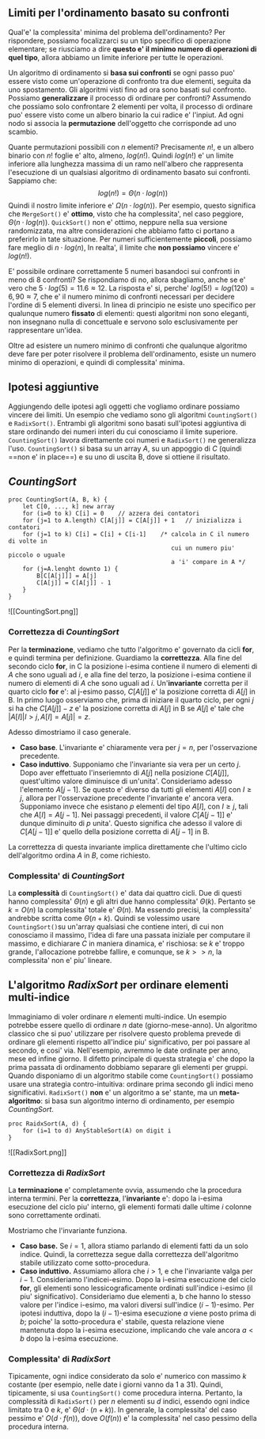 ## Limiti per l'ordinamento basato su confronti
Qual'e' la complessita' minima del problema dell'ordinamento? Per rispondere, possiamo focalizzarci su un tipo specifico di operazione elementare; se riusciamo a dire **questo e' il minimo numero di operazioni di quel tipo**, allora abbiamo un limite inferiore per tutte le operazioni.

Un algoritmo di ordinamento si **basa sui confronti** se ogni passo puo' essere visto come un'operazione di confronto tra due elementi, seguita da uno spostamento. Gli algoritmi visti fino ad ora sono basati sul confronto.
Possiamo **generalizzare** il processo di ordinare per confronti?
Assumendo che possiamo solo confrontare 2 elementi per volta, il processo di ordinare puo' essere visto come un albero binario la cui radice e' l'inpiut. Ad ogni nodo si associa la **permutazione** dell'oggetto che corrisponde ad uno scambio.

Quante permutazioni possibili con *n* elementi? Precisamente $n!$, e un albero binario con $n!$ foglie e' alto, almeno, $log(n!)$. Quindi $log(n!)$ e' un limite inferiore alla lunghezza massima di un ramo nell'albero che rappresenta l'esecuzione di un qualsiasi algoritmo di ordinamento basato sui confronti. Sappiamo che:
$$
log(n!) = \Theta(n \cdot log(n))
$$
Quindi il nostro limite inferiore e' $\Omega(n \cdot log(n))$. Per esempio, questo significa che `MergeSort()` e' **ottimo**, visto che ha complessita', nel caso peggiore, $\Theta(n \cdot log(n))$. `QuickSort()` non e' ottimo, neppure nella sua versione randomizzata, ma altre considerazioni che abbiamo fatto ci portano a preferirlo in tate situazione.
Per numeri sufficientemente **piccoli**, possiamo fare meglio di $n \cdot log(n)$, In realta', il limite che **non possiamo** vincere e' $log(n!)$.

E' possibile ordinare correttamente 5 numeri basandoci sui confronti in meno di 8 confronti? Se rispondiamo di no, allora sbagliamo, anche se e' vero che $5 \cdot log(5) = 11.6 ≈ 12$. La risposta e' si, perche' $log(5!) = log(120) = 6,90 ≈ 7$, che e' il numero minimo di confronti necessari per decidere l'ordine di 5 elementi diversi. In linea di principio ne esiste uno specifico per qualunque numero **fissato** di elementi: questi algoritmi non sono eleganti, non insegnano nulla di concettuale e servono solo esclusivamente per rappresentare un'idea.

Oltre ad esistere un numero minimo di confronti che qualunque algoritmo deve fare per poter risolvere il problema dell'ordinamento, esiste un numero minimo di operazioni, e quindi di complessita' minima.

## Ipotesi aggiuntive
Aggiungendo delle ipotesi agli oggetti che vogliamo ordinare possiamo vincere dei limiti. Un esempio che vediamo sono gli algoritmi `CountingSort()` e `RadixSort()`.
Entrambi gli algoritmi sono basati sull'ipotesi aggiuntiva di stare ordinando dei numeri interi du cui conosciamo il limite superiore. `CountingSort()` lavora direttamente coi numeri e `RadixSort()` ne generalizza l'uso.
`CountingSort()` si basa su un array $A$, su un appoggio di $C$ (quindi ==non e' in place==) e su uno di uscita B, dove si ottiene il risultato.

## *CountingSort*
``` Pseudocodice
proc CountingSort(A, B, k) {
	let C[0, ..., k] new array
	for (i=0 to k) C[i] = 0    // azzera dei contatori
	for (j=1 to A.length) C[A[j]] = C[A[j]] + 1   // inizializza i contatori
	for (j=1 to k) C[i] = C[i] + C[i-1]    /* calcola in C il numero di volte in
											  cui un numero piu' piccolo o uguale
											  a 'i' compare in A */  
	for (j=A.lenght downto 1) {
		B[C[A[j]]] = A[j]
		C[A[j]] = C[A[j]] - 1
	}
}
```

![[CountingSort.png]]

### Correttezza di *CountingSort*
Per la **terminazione**, vediamo che tutto l'algoritmo e' governato da cicli **for**, e quindi termina per definizione.
Guardiamo la **correttezza**. Alla fine del secondo ciclo **for**, in C la posizione i-esima contiene il numero di elementi di $A$ che sono uguali ad $i$, e alla fine del terzo, la posizione i-esima contiene il numero di elementi di $A$ che sono uguali ad $i$. Un'**invariante** corretta per il quarto ciclo **for** e': al j-esimo passo, $C[A[j]]$ e' la posizione corretta di $A[j]$ in B. In primo luogo osserviamo che, prima di iniziare il quarto ciclo, per ogni *j* si ha che $C[A[j]] - z$ e' la posizione corretta di $A[j]$ in B se $A[j]$ e' tale che $|{A[I]|I > j, A[I] = A[j]}| = z$. 

Adesso dimostriamo il caso generale.
- **Caso base**. L'invariante e' chiaramente vera per $j=n$, per l'osservazione precedente.
- **Caso induttivo**. Supponiamo che l'invariante sia vera per un certo *j*. Dopo aver effettuato l'inseriemnto di $A[j]$ nella posizione $C[A[j]]$, quest'ultimo valore diminuisce di un'unita'. Consideriamo adesso l'elemento $A[j-1]$. Se questo e' diverso da tutti gli elementi $A[I]$ con $I \ge j$, allora per l'osservazione precedente l'invariante e' ancora vera. Supponiamo invece che esistano *p* elementi del tipo $A[I]$, con $I \ge j$, tali che $A[I] = A[j-1]$. Nei passaggi precedenti, il valore $C[A[j-1]]$ e' dunque diminuito di *p* unita'. Questo significa che adesso il valore di $C[A[j-1]]$ e' quello della posizione corretta di $A[j-1]$ in B.

La correttezza di questa invariante implica direttamente che l'ultimo ciclo dell'algoritmo ordina $A$ in $B$, come richiesto.

### Complessita' di *CountingSort*
La **complessità** di `CountingSort()` e' data dai quattro cicli. Due di questi hanno complessita' $\Theta(n)$ e gli altri due hanno complessita' $\Theta(k)$. Pertanto se $k = O(n)$ la complessita' totale e' $\Theta(n)$. Ma essendo precisi, la complessita' andrebbe scritta come $\Theta(n+k)$. Quindi se volessimo usare `CountingSort()`su un'array qualsiasi che contiene interi, di cui non conosciamo il massimo, l'idea di fare una passata iniziale per computare il massimo, e dichiarare $C$ in maniera dinamica, e' rischiosa: se *k* e' troppo grande, l'allocazione potrebbe fallire, e comunque, se $k>>n$, la complessita' non e' piu' lineare.

## L'algoritmo *RadixSort* per ordinare elementi multi-indice
Immaginiamo di voler ordinare $n$ elementi multi-indice. Un esempio potrebbe essere quello di ordinare $n$ date (giorno-mese-anno). 
Un algoritmo classico che si puo' utilizzare per risolvere questo problema prevede di ordinare gli elementi rispetto all'indice piu' significativo, per poi passare al secondo, e cosi' via. Nell'esempio, avremmo le date ordinate per anno, mese ed infine giorno. Il difetto principale di questa strategia e' che dopo la prima passata di ordinamento dobbiamo separare gli elementi per gruppi. Quando disponiamo di un algoritmo stabile come `CountingSort()` possiamo usare una strategia contro-intuitiva: ordinare prima secondo gli indici meno significativi.
`RadixSort()` **non** e' un algoritmo a se' stante, ma un **meta-algoritmo**: si basa sun algoritmo interno di ordinamento, per esempio *CountingSort*.

``` Pseudocodice
proc RaidxSort(A, d) {
	for (i=1 to d) AnyStableSort(A) on digit i
}
```

![[RadixSort.png]]

### Correttezza di *RadixSort*
La **terminazione** e' completamente ovvia, assumendo che la procedura interna termini. Per la **correttezza**, l'**invariante** e': dopo la i-esima esecuzione del ciclo piu' interno, gli elementi formati dalle ultime *i* colonne sono correttamente ordinati.

Mostriamo che l'invariante funziona.
- **Caso base.** Se $i=1$, allora stiamo parlando di elementi fatti da un solo indice. Quindi, la correttezza segue dalla correttezza dell'algoritmo stabile utilizzato come sotto-procedura.
- **Caso induttivo.** Assumiamo allora che $i > 1$, e che l'invariante valga per $i-1$. Consideriamo l'indicei-esimo. Dopo la i-esima esecuzione del ciclo **for**, gli elementi sono lessicograficamente ordinati sull'indice i-esimo (il piu' significativo). Consideriamo due elementi a, b che hanno lo stesso valore per l'indice i-esimo, ma valori diversi sull'indice ($i-1$)-esimo. Per ipotesi induttiva, dopo la ($i-1$)-esima esecuzione *a* viene posto prima di *b*; poiche' la sotto-procedura e' stabile, questa relazione viene mantenuta dopo la i-esima esecuzione, implicando che vale ancora $a<b$ dopo la i-esima esecuzione.

### Complessita' di *RadixSort*
Tipicamente, ogni indice considerato da solo e' numerico con massimo *k* costante (per esempio, nelle date i giorni vanno da 1 a 31). Quindi, tipicamente, si usa `CountingSort()` come procedura interna. Pertanto, la complessità di `RadixSort()` per *n* elementi su *d* indici, essendo ogni indice limitato tra 0 e *k*, e' $\Theta(d \cdot (n+k))$. In generale, la complessita' del caso pessimo e' $O(d \cdot f(n))$, dove $O(f(n))$ e' la complessita' nel caso pessimo della procedura interna.
